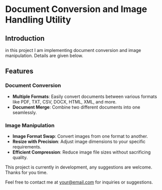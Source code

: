 # Document Conversion and Image Handling Utility

## Introduction
in this project I am implementing document conversion and image manipulation. Details are given below.

## Features

### Document Conversion
- **Multiple Formats**: Easily convert documents between various formats like PDF, TXT, CSV, DOCX, HTML, XML, and more.
- **Document Merge**: Combine two different documents into one seamlessly.

### Image Manipulation
- **Image Format Swap**: Convert images from one format to another.
- **Resize with Precision**: Adjust image dimensions to your specific requirements.
- **Efficient Compression**: Reduce image file sizes without sacrificing quality.


This project is currently in development, any suggestions are welcome. Thanks for you time. 

Feel free to contact me at [your@email.com](mailto:sandipkumar2024@gmail.com) for inquiries or suggestions.
